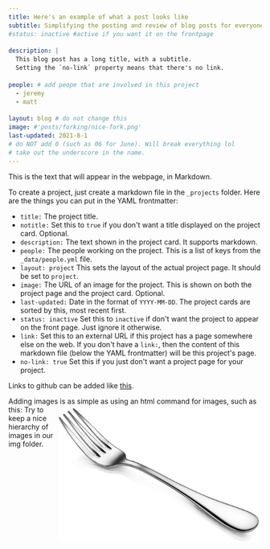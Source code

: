 ```yaml
---
title: Here's an example of what a post looks like
subtitle: Simplifying the posting and review of blog posts for everyone
#status: inactive #active if you want it on the frontpage

description: |
  This blog post has a long title, with a subtitle.
  Setting the `no-link` property means that there's no link.

people: # add peope that are involved in this project
  - jeremy
  - matt

layout: blog # do not change this
image: #'posts/forking/nice-fork.png'
last-updated: 2021-8-1
# do NOT add 0 (such as 06 for June). Will break everything lol
# take out the underscore in the name.
---
```


This is the text that will appear in the webpage, in Markdown.

To create a project, just create a markdown file in the `_projects` folder. Here are the things you can put in the YAML frontmatter:

- `title:` The project title.
- `notitle:` Set this to `true` if you don't want a title displayed on the project card. Optional.
- `description:` The text shown in the project card. It supports markdown.
- `people:` The people working on the project. This is a list of keys from the `_data/people.yml` file.
- `layout: project` This sets the layout of the actual project page. It should be set to `project`.
- `image:` The URL of an image for the project. This is shown on both the project page and the project card. Optional.
- `last-updated:` Date in the format of `YYYY-MM-DD`. The project cards are sorted by this, most recent first.
- `status: inactive` Set this to `inactive` if don't want the project to appear on the front page. Just ignore it otherwise.
- `link:` Set this to an external URL if this project has a page somewhere else on the web. If you don't have a `link:`, then the content of this markdown file (below the YAML frontmatter) will be this project's page.
- `no-link: true` Set this if you just don't want a project page for your project.

Links to github can be added like
[this](https://github.com/hlml-toronto/).

Adding images is as simple as using an html command for images, such as this: <img src="/img/posts/forking/nice-fork.jpg" alt="idp" width="400px" align="right" style="padding:5px;">
Try to keep a nice hierarchy of images in our img folder.
